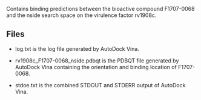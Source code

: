 Contains binding predictions between the bioactive compound F1707-0068 and the nside search space on the virulence factor rv1908c.

## Files

- log.txt is the log file generated by AutoDock Vina.

- rv1908c_F1707-0068_nside.pdbqt is the PDBQT file generated by AutoDock Vina containing the orientation and binding location of F1707-0068.

- stdoe.txt is the combined STDOUT and STDERR output of AutoDock Vina.

